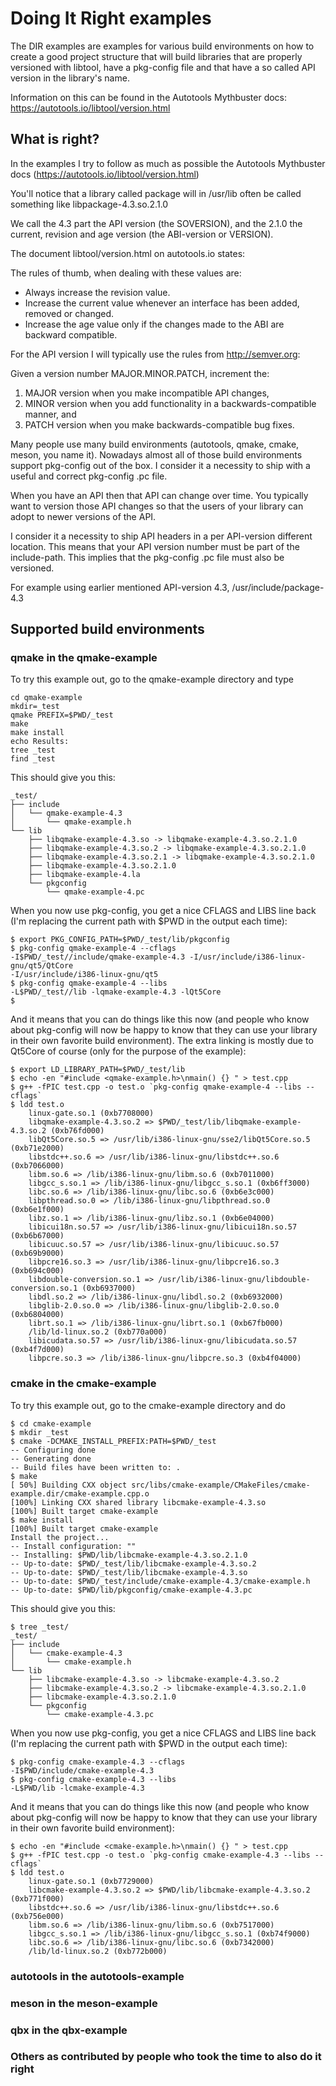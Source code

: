 # Doing It Right examples

The DIR examples are examples for various build environments on how
to create a good project structure that will build libraries that
are properly versioned with libtool, have a pkg-config file and that
have a so called API version in the library's name.

Information on this can be found in the Autotools Mythbuster docs:
https://autotools.io/libtool/version.html

## What is right?

In the examples I try to follow as much as possible the Autotools
Mythbuster docs (https://autotools.io/libtool/version.html)

You'll notice that a library called package will in /usr/lib often be
called something like libpackage-4.3.so.2.1.0

We call the 4.3 part the API version (the SOVERSION), and the 2.1.0 the current,
revision and age version (the ABI-version or VERSION).

The document libtool/version.html on autotools.io states:

The rules of thumb, when dealing with these values are:

* Always increase the revision value.
* Increase the current value whenever an interface has been added, removed or changed.
* Increase the age value only if the changes made to the ABI are backward compatible.

For the API version I will typically use the rules from http://semver.org:

Given a version number MAJOR.MINOR.PATCH, increment the:

1. MAJOR version when you make incompatible API changes,
2. MINOR version when you add functionality in a backwards-compatible manner, and
3. PATCH version when you make backwards-compatible bug fixes.

Many people use many build environments (autotools, qmake, cmake, meson, you name it).
Nowadays almost all of those build environments support pkg-config out of the box. I
consider it a necessity to ship with a useful and correct pkg-config .pc file.

When you have an API then that API can change over time. You typically want
to version those API changes so that the users of your library can adopt to
newer versions of the API.

I consider it a necessity to ship API headers in a per API-version different
location. This means that your API version number must be part of the
include-path. This implies that the pkg-config .pc file must also be versioned.

For example using earlier mentioned API-version 4.3, /usr/include/package-4.3


## Supported build environments

### qmake in the qmake-example

To try this example out, go to the qmake-example directory and type

    cd qmake-example
    mkdir=_test
    qmake PREFIX=$PWD/_test
    make
    make install
    echo Results:
    tree _test
    find _test

This should give you this:

    _test/
    ├── include
    │   └── qmake-example-4.3
    │       └── qmake-example.h
    └── lib
        ├── libqmake-example-4.3.so -> libqmake-example-4.3.so.2.1.0
        ├── libqmake-example-4.3.so.2 -> libqmake-example-4.3.so.2.1.0
        ├── libqmake-example-4.3.so.2.1 -> libqmake-example-4.3.so.2.1.0
        ├── libqmake-example-4.3.so.2.1.0
        ├── libqmake-example-4.la
        └── pkgconfig
            └── qmake-example-4.pc

When you now use pkg-config, you get a nice CFLAGS and LIBS line back (I'm replacing the current path with $PWD in the output each time):

    $ export PKG_CONFIG_PATH=$PWD/_test/lib/pkgconfig
    $ pkg-config qmake-example-4 --cflags
    -I$PWD/_test//include/qmake-example-4.3 -I/usr/include/i386-linux-gnu/qt5/QtCore
    -I/usr/include/i386-linux-gnu/qt5
    $ pkg-config qmake-example-4 --libs
    -L$PWD/_test//lib -lqmake-example-4.3 -lQt5Core
    $

And it means that you can do things like this now (and people who know about pkg-config will now be happy to know that they can use your library in their own favorite build environment). The extra linking is mostly due to Qt5Core of course (only for the purpose of the example):

    $ export LD_LIBRARY_PATH=$PWD/_test/lib
    $ echo -en "#include <qmake-example.h>\nmain() {} " > test.cpp
    $ g++ -fPIC test.cpp -o test.o `pkg-config qmake-example-4 --libs --cflags`
    $ ldd test.o 
        linux-gate.so.1 (0xb7708000)
        libqmake-example-4.3.so.2 => $PWD/_test/lib/libqmake-example-4.3.so.2 (0xb76fd000)
        libQt5Core.so.5 => /usr/lib/i386-linux-gnu/sse2/libQt5Core.so.5 (0xb71e2000)
        libstdc++.so.6 => /usr/lib/i386-linux-gnu/libstdc++.so.6 (0xb7066000)
        libm.so.6 => /lib/i386-linux-gnu/libm.so.6 (0xb7011000)
        libgcc_s.so.1 => /lib/i386-linux-gnu/libgcc_s.so.1 (0xb6ff3000)
        libc.so.6 => /lib/i386-linux-gnu/libc.so.6 (0xb6e3c000)
        libpthread.so.0 => /lib/i386-linux-gnu/libpthread.so.0 (0xb6e1f000)
        libz.so.1 => /lib/i386-linux-gnu/libz.so.1 (0xb6e04000)
        libicui18n.so.57 => /usr/lib/i386-linux-gnu/libicui18n.so.57 (0xb6b67000)
        libicuuc.so.57 => /usr/lib/i386-linux-gnu/libicuuc.so.57 (0xb69b9000)
        libpcre16.so.3 => /usr/lib/i386-linux-gnu/libpcre16.so.3 (0xb694c000)
        libdouble-conversion.so.1 => /usr/lib/i386-linux-gnu/libdouble-conversion.so.1 (0xb6937000)
        libdl.so.2 => /lib/i386-linux-gnu/libdl.so.2 (0xb6932000)
        libglib-2.0.so.0 => /lib/i386-linux-gnu/libglib-2.0.so.0 (0xb6804000)
        librt.so.1 => /lib/i386-linux-gnu/librt.so.1 (0xb67fb000)
        /lib/ld-linux.so.2 (0xb770a000)
        libicudata.so.57 => /usr/lib/i386-linux-gnu/libicudata.so.57 (0xb4f7d000)
        libpcre.so.3 => /lib/i386-linux-gnu/libpcre.so.3 (0xb4f04000)

### cmake in the cmake-example

To try this example out, go to the cmake-example directory and do

    $ cd cmake-example
    $ mkdir _test
    $ cmake -DCMAKE_INSTALL_PREFIX:PATH=$PWD/_test
    -- Configuring done
    -- Generating done
    -- Build files have been written to: .
    $ make
    [ 50%] Building CXX object src/libs/cmake-example/CMakeFiles/cmake-example.dir/cmake-example.cpp.o
    [100%] Linking CXX shared library libcmake-example-4.3.so
    [100%] Built target cmake-example
    $ make install
    [100%] Built target cmake-example
    Install the project...
    -- Install configuration: ""
    -- Installing: $PWD/lib/libcmake-example-4.3.so.2.1.0
    -- Up-to-date: $PWD/_test/lib/libcmake-example-4.3.so.2
    -- Up-to-date: $PWD/_test/lib/libcmake-example-4.3.so
    -- Up-to-date: $PWD/_test/include/cmake-example-4.3/cmake-example.h
    -- Up-to-date: $PWD/lib/pkgconfig/cmake-example-4.3.pc

This should give you this:

    $ tree _test/
    _test/
    ├── include
    │   └── cmake-example-4.3
    │       └── cmake-example.h
    └── lib
        ├── libcmake-example-4.3.so -> libcmake-example-4.3.so.2
        ├── libcmake-example-4.3.so.2 -> libcmake-example-4.3.so.2.1.0
        ├── libcmake-example-4.3.so.2.1.0
        └── pkgconfig
            └── cmake-example-4.3.pc

When you now use pkg-config, you get a nice CFLAGS and LIBS line back (I'm replacing the current path with $PWD in the output each time):

    $ pkg-config cmake-example-4.3 --cflags
    -I$PWD/include/cmake-example-4.3
    $ pkg-config cmake-example-4.3 --libs
    -L$PWD/lib -lcmake-example-4.3

And it means that you can do things like this now (and people who know about pkg-config will now be happy to know that they can use your library in their own favorite build environment):

    $ echo -en "#include <cmake-example.h>\nmain() {} " > test.cpp
    $ g++ -fPIC test.cpp -o test.o `pkg-config cmake-example-4.3 --libs --cflags`
    $ ldd test.o
        linux-gate.so.1 (0xb7729000)
        libcmake-example-4.3.so.2 => $PWD/lib/libcmake-example-4.3.so.2 (0xb771f000)
        libstdc++.so.6 => /usr/lib/i386-linux-gnu/libstdc++.so.6 (0xb756e000)
        libm.so.6 => /lib/i386-linux-gnu/libm.so.6 (0xb7517000)
        libgcc_s.so.1 => /lib/i386-linux-gnu/libgcc_s.so.1 (0xb74f9000)
        libc.so.6 => /lib/i386-linux-gnu/libc.so.6 (0xb7342000)
        /lib/ld-linux.so.2 (0xb772b000)

### autotools in the autotools-example

### meson in the meson-example

### qbx in the qbx-example

### Others as contributed by people who took the time to also do it right


